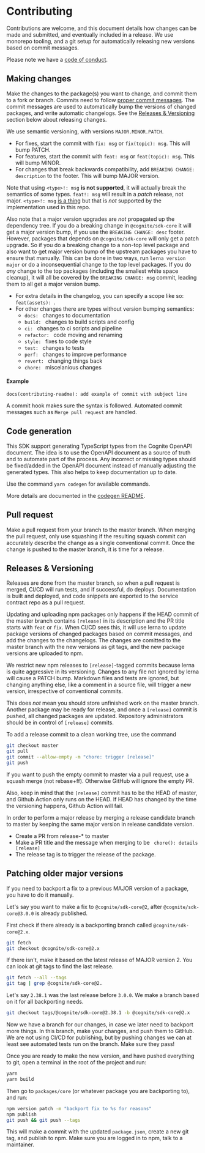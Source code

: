 # Contributing

Contributions are welcome, and this document details how changes can be made and submitted,
and eventually included in a release. We use monorepo tooling, and a git setup for automatically releasing
new versions based on commit messages.

Please note we have a [code of conduct](./CODE_OF_CONDUCT.md).

## Making changes

Make the changes to the package(s) you want to change, and commit them to a fork or branch. Commits
need to follow [proper commit
messages](https://github.com/conventional-changelog/conventional-changelog/tree/master/packages/conventional-changelog-angular).
The commit messages are used to automatically bump the versions of changed packages, and write
automatic changelogs. See the [Releases & Versioning](#releases--versioning) section below about
releasing changes.

We use semantic versioning, with versions `MAJOR.MINOR.PATCH`.

- For fixes, start the commit with `fix: msg` or `fix(topic): msg`. This will bump PATCH.
- For features, start the commit with `feat: msg` or `feat(topic): msg`. This will bump MINOR.
- For changes that break backwards compatibility, add `BREAKING CHANGE: description` to the footer.
  This will bump MAJOR version.

Note that using `<type>!: msg` **is not supported**, it will actually break the semantics of some
types. `feat!: msg` will result in a _patch_ release, not major. `<type>!: msg` [is a
thing](https://www.conventionalcommits.org/en/v1.0.0/) but that is _not_ supported by the
implementation used in this repo.

Also note that a major version upgrades are _not_ propagated up the dependency tree. If you do a
breaking change in `@cognite/sdk-core` it will get a major version bump, if you use the `BREAKING CHANGE: desc` footer. However, packages that depends on `@cognite/sdk-core` will only get a patch
upgrade. So if you do a breaking change to a non-top level package and also want to get major
version bump of the upstream packages you have to ensure that manually. This can be done in two
ways, run `lerna version major` or do a inconsequential change to the top level packages. If you do
_any_ change to the top packages (including the smallest white space cleanup), it will all be
covered by the `BREAKING CHANGE: msg` commit, leading them to all get a major version bump.

- For extra details in the changelog, you can specify a scope like so: `feat(assets): `.
- For other changes there are types without version bumping semantics:
  - `docs: ` changes to documentation
  - `build: ` changes to build scripts and config
  - `ci: ` changes to ci scripts and pipeline
  - `refactor: ` code moving and renaming
  - `style: ` fixes to code style
  - `test: ` changes to tests
  - `perf: ` changes to improve performance
  - `revert: ` changing things back
  - `chore: ` miscelanious changes

#### Example

```
docs(contributing-readme): add example of commit with subject line
```

A commit hook makes sure the syntax is followed. Automated commit messages such as `Merge pull request` are handled.

## Code generation

This SDK support generating TypeScript types from the Cognite OpenAPI document.
The idea is to use the OpenAPI document as a source of truth and to automate
part of the process. Any incorrect or missing types should be fixed/added
in the OpenAPI document instead of manually adjusting the generated types.
This also helps to keep documentation up to date.

Use the command `yarn codegen` for available commands.

More details are documented in the [codegen README](packages/codegen/README.md).

## Pull request

Make a pull request from your branch to the master branch. When merging the pull request,
only use squashing if the resulting squash commit can accurately describe the change as a single conventional commit.
Once the change is pushed to the master branch, it is time for a release.

## Releases & Versioning

Releases are done from the master branch, so when a pull request is merged,
CI/CD will run tests, and if successful, do deploys.
Documentation is built and deployed, and code snippets
are exported to the service contract repo as a pull request.

Updating and uploading npm packages only happens if the HEAD commit of the master branch
contains `[release]` in its description and the PR title starts with `feat` or `fix`.
When CI/CD sees this, it will use lerna to update
package versions of changed packages based on commit messages, and add the
changes to the changelogs. The changes are comitted to the master branch
with the new versions as git tags, and the new package versions are uploaded to npm.

We restrict new npm releases to `[release]`-tagged commits because lerna is
quite aggressive in its versioning. Changes to any file not ignored by lerna will
cause a PATCH bump. Markdown files and tests are ignored, but changing anything else,
like a comment in a source file, will trigger a new version,
irrespective of conventional commits.

This does _not_ mean you should store unfinished work on the master branch.
Another package may be ready for release, and once a `[release]`
commit is pushed, all changed packages are updated.
Repository administrators should be in control of `[release]` commits.

To add a release commit to a clean working tree, use the command

```bash
git checkout master
git pull
git commit --allow-empty -m "chore: trigger [release]"
git push
```

If you want to push the empty commit to master via a pull request,
use a squash merge (not rebase+ff). Otherwise GitHub will ignore the empty PR.

Also, keep in mind that the `[release]` commit has to be the HEAD of
master, and Github Action only runs on the HEAD. If HEAD has changed by the time
the versioning happens, Github Action will fail.

In order to perform a major release by merging a release candidate branch to master by keeping the same major version in release candidate version.

- Create a PR from release-* to master
- Make a PR title and the message when merging to be ` chore(): details [release]`
- The release tag is to trigger the release of the package.

## Patching older major versions

If you need to backport a fix to a previous MAJOR version of a package,
you have to do it manually.

Let's say you want to make a fix to `@cognite/sdk-core@2`,
after `@cognite/sdk-core@3.0.0` is already published.

First check if there already is a backporting branch called `@cognite/sdk-core@2.x`.

```bash
git fetch
git checkout @cognite/sdk-core@2.x
```

If there isn't, make it based on the latest release of MAJOR version 2.
You can look at git tags to find the last release.

```bash
git fetch --all --tags
git tag | grep @cognite/sdk-core@2.
```

Let's say `2.38.1` was the last release before `3.0.0`.
We make a branch based on it for all backporting needs.

```bash
git checkout tags/@cognite/sdk-core@2.38.1 -b @cognite/sdk-core@2.x
```

Now we have a branch for our changes, in case we later need to backport more things.
In this branch, make your changes, and push them to GitHub.
We are not using CI/CD for publishing, but by pushing changes we can at least
see automated tests run on the branch. Make sure they pass!

Once you are ready to make the new version, and have pushed everything to git,
open a terminal in the root of the project and run:

```bash
yarn
yarn build
```

Then go to `packages/core` (or whatever package you are backporting to), and run:

```bash
npm version patch -m "backport fix to %s for reasons"
npm publish
git push && git push --tags
```

This will make a commit with the updated `package.json`, create a new git tag, and publish to npm.
Make sure you are logged in to npm, talk to a maintainer.